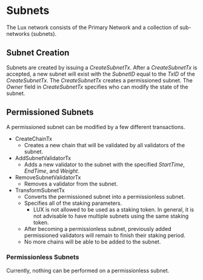 # Subnets

The Lux network consists of the Primary Network and a collection of
sub-networks (subnets).

## Subnet Creation

Subnets are created by issuing a *CreateSubnetTx*. After a *CreateSubnetTx* is
accepted, a new subnet will exist with the *SubnetID* equal to the *TxID* of the
*CreateSubnetTx*. The *CreateSubnetTx* creates a permissioned subnet. The
*Owner* field in *CreateSubnetTx* specifies who can modify the state of the
subnet.

## Permissioned Subnets

A permissioned subnet can be modified by a few different transactions.

- CreateChainTx
  - Creates a new chain that will be validated by all validators of the subnet.
- AddSubnetValidatorTx
  - Adds a new validator to the subnet with the specified *StartTime*,
    *EndTime*, and *Weight*.
- RemoveSubnetValidatorTx
  - Removes a validator from the subnet.
- TransformSubnetTx
  - Converts the permissioned subnet into a permissionless subnet.
  - Specifies all of the staking parameters.
    - LUX is not allowed to be used as a staking token. In general, it is not
      advisable to have multiple subnets using the same staking token.
  - After becoming a permissionless subnet, previously added permissioned
    validators will remain to finish their staking period.
  - No more chains will be able to be added to the subnet.

### Permissionless Subnets

Currently, nothing can be performed on a permissionless subnet.
